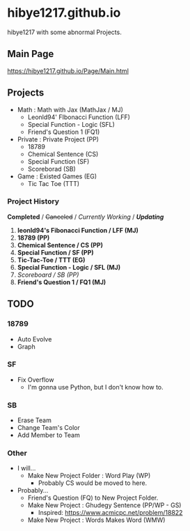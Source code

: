 # hibye1217.github.io
hibye1217 with some abnormal Projects.

## Main Page
<https://hibye1217.github.io/Page/Main.html>

## Projects
- Math : Math with Jax (MathJax / MJ)
  - Leonld94' FIbonacci Function (LFF)
  - Special Function - Logic (SFL)
  - Friend's Question 1 (FQ1)
- Private : Private Project (PP)
  - 18789
  - Chemical Sentence (CS)
  - Special Function (SF)
  - Scoreborad (SB)
- Game : Existed Games (EG)
  - Tic Tac Toe (TTT)

### Project History
**Completed** / ~~Canceled~~ / *Currently Working* / ***Updating***
1. **leonld94's Fibonacci Function / LFF (MJ)**
2. **18789 (PP)**
3. **Chemical Sentence / CS (PP)**
4. **Special Function / SF (PP)**
5. **Tic-Tac-Toe / TTT (EG)**
6. **Special Function - Logic / SFL (MJ)**
7. *Scoreboard / SB (PP)*
8. **Friend's Question 1 / FQ1 (MJ)**

## TODO

### 18789
- Auto Evolve
- Graph

### SF
- Fix Overflow
  - I'm gonna use Python, but I don't know how to.

### SB
- Erase Team
- Change Team's Color
- Add Member to Team

### Other
- I will...
  - Make New Project Folder : Word Play (WP)
    - Probably CS would be moved to here.
- Probably...
  - Friend's Question (FQ) to New Project Folder.
  - Make New Project : Ghudegy Sentence (PP/WP - GS)
    - Inspired: <https://www.acmicpc.net/problem/18822>
  - Make New Project : Words Makes Word (WMW)